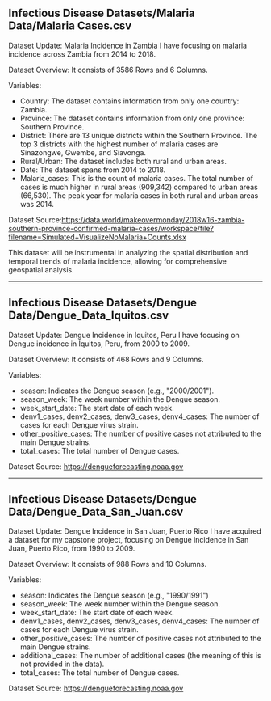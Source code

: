 Infectious Disease Datasets/Malaria Data/Malaria Cases.csv
-----------------------------------------------------------
Dataset Update: Malaria Incidence in Zambia
I have focusing on malaria incidence across Zambia from 2014 to 2018.

Dataset Overview:
It consists of 3586 Rows and 6 Columns.

Variables:
* Country: The dataset contains information from only one country: Zambia.
* Province: The dataset contains information from only one province: Southern Province.
* District: There are 13 unique districts within the Southern Province. The top 3 districts with the highest number of malaria cases are Sinazongwe, Gwembe, and Siavonga.
* Rural/Urban: The dataset includes both rural and urban areas.
* Date: The dataset spans from 2014 to 2018.
* Malaria_cases: This is the count of malaria cases. The total number of cases is much higher in rural areas (909,342) compared to urban areas (66,530). The peak year for malaria cases in both rural and urban areas was 2014.

Dataset Source:https://data.world/makeovermonday/2018w16-zambia-southern-province-confirmed-malaria-cases/workspace/file?filename=Simulated+VisualizeNoMalaria+Counts.xlsx

This dataset will be instrumental in analyzing the spatial distribution and temporal trends of malaria incidence, allowing for comprehensive geospatial analysis.

-----------------------------------------------------------------------------------------------------------------------------------------
Infectious Disease Datasets/Dengue Data/Dengue_Data_Iquitos.csv
----------------------------------------------------------------

Dataset Update: Dengue Incidence in Iquitos, Peru
I have focusing on Dengue incidence in Iquitos, Peru, from 2000 to 2009.

Dataset Overview:
It consists of 468 Rows and 9 Columns.

Variables:
* season: Indicates the Dengue season (e.g., "2000/2001").
* season_week: The week number within the Dengue season.
* week_start_date: The start date of each week.
* denv1_cases, denv2_cases, denv3_cases, denv4_cases: The number of cases for each Dengue virus strain.
* other_positive_cases: The number of positive cases not attributed to the main Dengue strains.
* total_cases: The total number of Dengue cases.

Dataset Source: https://dengueforecasting.noaa.gov

-------------------------------------------------------------------------------------
Infectious Disease Datasets/Dengue Data/Dengue_Data_San_Juan.csv
--------------------------------------------------------------------
Dataset Update: Dengue Incidence in San Juan, Puerto Rico
I have acquired a dataset for my capstone project, focusing on Dengue incidence in San Juan, Puerto Rico, from 1990 to 2009.

Dataset Overview:
It consists of 988 Rows and 10 Columns.

Variables:
* season: Indicates the Dengue season (e.g., "1990/1991")
* season_week: The week number within the Dengue season.
* week_start_date: The start date of each week.
* denv1_cases, denv2_cases, denv3_cases, denv4_cases: The number of cases for each Dengue virus strain.
* other_positive_cases: The number of positive cases not attributed to the main Dengue strains.
* additional_cases: The number of additional cases (the meaning of this is not provided in the data).
* total_cases: The total number of Dengue cases.

Dataset Source: https://dengueforecasting.noaa.gov 









